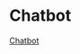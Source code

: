 # Chatbot

<a href="https://colab.research.google.com/drive/1IuCQTcg2DM-pCKHR3feaYHHe6xPTk3xA?usp=sharing">Chatbot</a>
